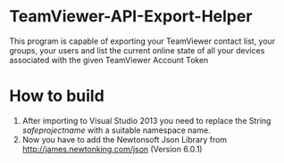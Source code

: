 # TeamViewer-API-Export-Helper
This program is capable of exporting your TeamViewer contact list, your groups, your users and list the current online state of all your devices associated with the given TeamViewer Account Token

# How to build
1. After importing to Visual Studio 2013 you need to replace the String $safeprojectname$ with a suitable namespace name.
2. Now you have to add the Newtonsoft Json Library from http://james.newtonking.com/json (Version 6.0.1) 